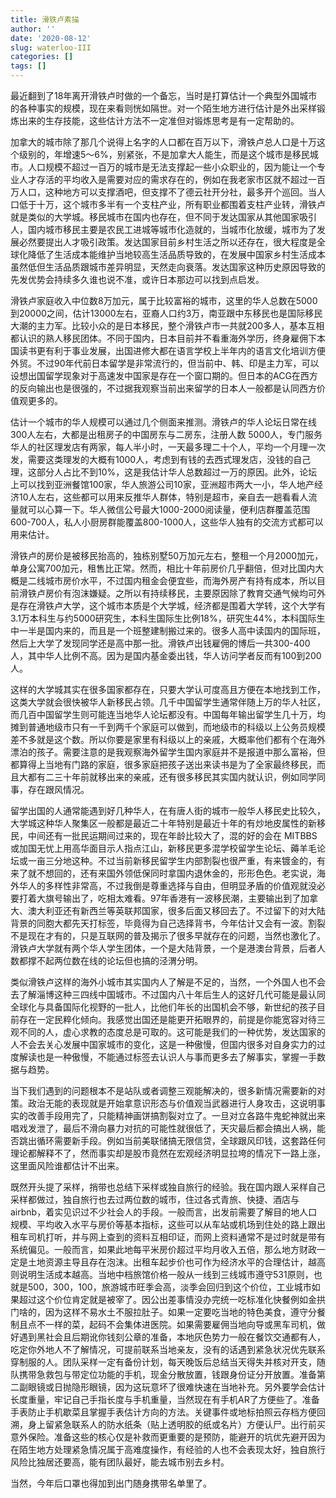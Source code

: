 ```yaml
---
title: 滑铁卢素描
author: ''
date: '2020-08-12'
slug: waterloo-III
categories: []
tags: []
---
```


最近翻到了18年离开滑铁卢时做的一个备忘，当时是打算估计一个典型外国城市的各种事实的规模，现在来看则恍如隔世。对一个陌生地方进行估计是外出采样锻炼出来的生存技能，这些估计方法不一定准但对锻炼思考是有一定帮助的。

加拿大的城市除了那几个说得上名字的人口都在百万以下，滑铁卢总人口是十万这个级别的，年增速5～6%，别紧张，不是加拿大人能生，而是这个城市是移民城市。人口规模不超过一百万的城市是无法支撑起一些小众职业的，因为能让一个专业人才存活的平均收入是需要对应的需求存在的，例如在我老家市区就不超过一百万人口，这种地方可以支撑酒吧，但支撑不了德云社开分社，最多开个巡回。当人口低于十万，这个城市多半有一个支柱产业，所有职业都围着支柱产业转，滑铁卢就是类似的大学城。移民城市在国内也存在，但不同于发达国家从其他国家吸引人，国内城市移民主要是农民工进城等城市化造就的，当城市化放缓，城市为了发展必然要提出人才吸引政策。发达国家目前乡村生活之所以还存在，很大程度是全球化降低了生活成本能维护当地较高生活品质导致的，在发展中国家乡村生活成本虽然低但生活品质跟城市差异明显，天然走向衰落。发达国家这种历史原因导致的先发优势会持续多久谁也说不准，或许日本那边可以找到点启发。

滑铁卢家庭收入中位数8万加元，属于比较富裕的城市，这里的华人总数在5000到20000之间，估计13000左右，亚裔人口约3万，南亚跟中东移民也是国际移民大潮的主力军。比较小众的是日本移民，整个滑铁卢市一共就200多人，基本互相都认识的熟人移民团体。不同于国内，日本目前并不看重海外学历，终身雇佣下本国读书更有利于事业发展，出国进修大都在语言学校上半年内的语言文化培训方便外贸。不过90年代前日本留学是非常流行的，但当前中、韩、印是主力军，可以设想出国留学现象对于高速发中国家是存在一个窗口期的。但日本的ACG在西方的反向输出也是很强的，不过据我观察当前出来留学的日本人一般都是认同西方价值观更多的。

估计一个城市的华人规模可以通过几个侧面来推测。滑铁卢的华人论坛日常在线300人左右，大都是出租房子的中国房东与二房东，注册人数 5000人，专门服务华人的社区理发店有两家，每人半小时，一天最多理二十个人，平均一个月理一次发，需要这类理发的大概有1000人，考虑到有钱的去西式理发店，没钱的自己理，这部分人占比不到10%，这是我估计华人总数超过一万的原因。此外，论坛上可以找到亚洲餐馆100家，华人旅游公司10家，亚洲超市两大一小，华人地产经济10人左右，这些都可以用来反推华人群体，特别是超市，亲自去一趟看看人流量就可以心算一下。华人微信公号最大1000-2000阅读量，便利店群覆盖范围600-700人，私人小厨房群能覆盖800-1000人，这些华人独有的交流方式都可以用来估计。

滑铁卢的房价是被移民抬高的，独栋别墅50万加元左右，整租一个月2000加元，单身公寓700加元，租售比正常。然而，相比十年前房价几乎翻倍，但对比国内大概是二线城市房价水平，不过国内租金会便宜些，而海外房产有持有成本，所以目前滑铁卢房价有泡沫嫌疑。之所以有持续移民，主要原因除了教育交通气候均可外是存在滑铁卢大学，这个城市本质是个大学城，经济都是围着大学转，这个大学有3.1万本科生与约5000研究生，本科生国际生比例18%，研究生44%，本科国际生中一半是国内来的，而且是一个班整建制搬过来的。很多人高中读国内的国际班，然后上大学了发现同学还是高中那一批。滑铁卢出钱雇佣的博后一共300-400人，其中华人比例不高。因为是国内基金委出钱，华人访问学者反而有100到200人。

这样的大学城其实在很多国家都存在，只要大学认可度高且方便在本地找到工作，这类大学就会很快被华人新移民占领。几千中国留学生通常伴随上万的华人社区，而几百中国留学生则可能连当地华人论坛都没有。中国每年输出留学生几十万，均摊到普通地级市只有一千到两千个家庭可以做到，而地级市的科级以上公务员规模差不多就是这个数。所以你要是家里有科级以上的亲戚，大概率他们都有个在海外漂泊的孩子。需要注意的是我观察海外留学生国内家庭并不是报道中那么富裕，但都算得上当地有门路的家庭，很多家庭把孩子送出来读书是为了全家最终移民，而且大都有二三十年前就移出来的亲戚，还有很多移民其实国内就认识，例如同学同事，存在跟风情况。

留学出国的人通常能遇到好几种华人，在有唐人街的城市一般华人移民史比较久，大学城这种华人聚集区一般都是最近二十年特别是最近十年的有炒地皮属性的新移民，中间还有一批民运期间过来的，现在年龄比较大了，混的好的会在 MITBBS 或加国无忧上用高华面目示人指点江山，新移民更多混学校留学生论坛、薅羊毛论坛或一亩三分地这种。不过当前新移民留学生内部割裂也很严重，有来镀金的，有来了就不想回的，还有来国外领低保同时拿国内退休金的，形形色色。老实说，海外华人的多样性非常高，不过我倒是尊重选择与自由，但明显矛盾的价值观就没必要打着大旗号输出了，吃相太难看。97年香港有一波移民潮，主要输出到了加拿大、澳大利亚还有新西兰等英联邦国家，很多后面又移回去了。不过留下的对大陆背景的同胞大都先天打标签，毕竟得为自己选择背书，今年估计又会有一波。割裂不是现在才有的，只是互联网的普及揭示了很多早就存在的问题，当然也激化了。滑铁卢大学就有两个华人学生团体，一个是大陆背景，一个是港澳台背景，后者人数都撑不起两位数在线的论坛但也搞的泾渭分明。

类似滑铁卢这样的海外小城市其实国内人了解是不足的，当然，一个外国人也不会去了解淄博这种三四线中国城市。不过国内八十年后生人的这好几代可能是最认同全球化与具备国际化视野的一批人，比他们年长的出国机会不够，新世纪的孩子目前存在一定民粹化倾向。我感觉出国还是能更开拓眼界的，前提是你能宽容对待三观不同的人，虚心求教的态度总是可取的。这可能是我们的一种优势，发达国家的人不会去关心发展中国家城市的变化，这是一种傲慢，但国内很多对自身实力的过度解读也是一种傲慢，不能通过标签去认识人与事而更多去了解事实，掌握一手数据与趋势。

当下我们遇到的问题根本不是站队或者调整三观能解决的，很多新情况需要新的对策。政治无能的表现就是开始拿意识形态与价值观当武器进行人身攻击，这说明事实的改善手段用完了，只能精神画饼搞割裂对立了。一旦对立各路牛鬼蛇神就出来唱戏发泄了，最后不滑向暴力对抗的可能性就很低了，天灾最后都会搞出人祸，能否跳出循环需要新手段。例如当前美联储搞无限信贷，全球跟风印钱，这套路任何理论都解释不了，然而事实却是股市竟然在宏观经济明显拉垮的情况下一路上涨，这里面风险谁都估计不出来。

既然开头提了采样，捎带也总结下采样或独自旅行的经验。我在国内跟人采样自己采样都做过，独自旅行也去过两位数的城市，住过各式青旅、快捷、酒店与airbnb，着实见识过不少社会人的手段。一般而言，出发前需要了解目的地人口规模、平均收入水平与房价等基本指标，这些可以从车站或机场到住处的路上跟出租车司机打听，并与网上查到的资料互相印证，而网上资料通常不是过时就是带有系统偏见。一般而言，如果此地每平米房价超过平均月收入五倍，那么地方财政一定是土地资源主导且存在泡沫。出租车起步价也可作为经济水平的合理估计，越高则说明生活成本越高。当地中档旅馆价格一般从一线到三线城市遵守531原则，也就是500，300，100，旅游城市旺季会高，淡季会回归到这个价位，工业城市如果超过这个价位肯定就是被宰了。因公出差事情没办完统一吃标准化快餐例如金拱门啥的，因为这样不易水土不服拉肚子。如果一定要吃当地的特色美食，遵守分餐制且点不一样的菜，起码不会集体进医院。如果需要雇佣当地向导或黑车司机，做好遇到黑社会且后期讹你钱刻公章的准备，本地灰色势力一般在餐饮交通都有人，吃定你外地人不了解情况，可提前联系当地亲友，没有的话遇到紧急状况优先联系穿制服的人。团队采样一定有备份计划，每天晚饭后总结当天得失并核对开支，随队携带急救包与带定位功能的手机，现金分散放置，钱跟身份证分开放置。准备第二副眼镜或日抛隐形眼镜，因为这玩意坏了很难快速在当地补充。另外要学会估计长度重量，牢记自己手指长度与手机重量，当然现在有手机AR了方便些了。准备手表防止手机歇菜且掌握手表估计方向的方法。关键事件或地标拍照云存档方便回溯，身上留紧急联系人的防水纸条（贴上透明胶的纸或名片）方便认尸。出行前买意外保险。准备这些的核心仅是补救而更重要的是预防，能避开的坑优先避开因为在陌生地方处理紧急情况属于高难度操作，有经验的人也不会表现太好，独自旅行风险比独居还要高，能有团队最好，能去城市别去乡村。

当然，今年后口罩也得加到出门随身携带名单里了。
